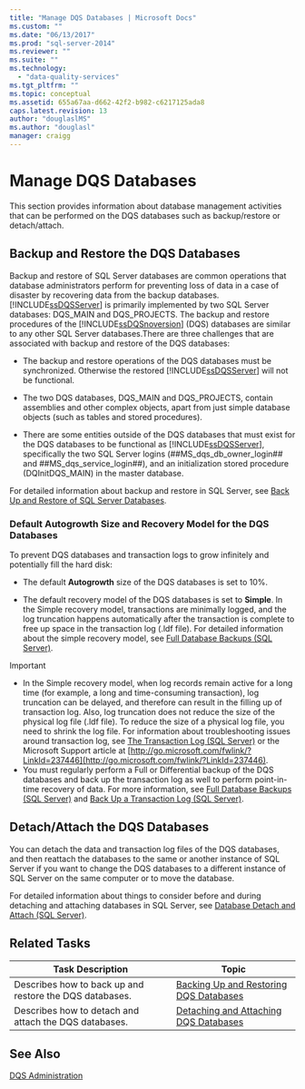 ```yaml
---
title: "Manage DQS Databases | Microsoft Docs"
ms.custom: ""
ms.date: "06/13/2017"
ms.prod: "sql-server-2014"
ms.reviewer: ""
ms.suite: ""
ms.technology: 
  - "data-quality-services"
ms.tgt_pltfrm: ""
ms.topic: conceptual
ms.assetid: 655a67aa-d662-42f2-b982-c6217125ada8
caps.latest.revision: 13
author: "douglaslMS"
ms.author: "douglasl"
manager: craigg
---
```

# Manage DQS Databases
  This section provides information about database management activities that can be performed on the DQS databases such as backup/restore or detach/attach.  
  
##  <a name="BackupRestore"></a> Backup and Restore the DQS Databases  
 Backup and restore of SQL Server databases are common operations that database administrators perform for preventing loss of data in a case of disaster by recovering data from the backup databases. [!INCLUDE[ssDQSServer](../includes/ssdqsserver-md.md)] is primarily implemented by two SQL Server databases: DQS_MAIN and DQS_PROJECTS. The backup and restore procedures of the [!INCLUDE[ssDQSnoversion](../includes/ssdqsnoversion-md.md)] (DQS) databases are similar to any other SQL Server databases.There are three challenges that are associated with backup and restore of the DQS databases:  
  
-   The backup and restore operations of the DQS databases must be synchronized. Otherwise the restored [!INCLUDE[ssDQSServer](../includes/ssdqsserver-md.md)] will not be functional.  
  
-   The two DQS databases, DQS_MAIN and DQS_PROJECTS, contain assemblies and other complex objects, apart from just simple database objects (such as tables and stored procedures).  
  
-   There are some entities outside of the DQS databases that must exist for the DQS databases to be functional as [!INCLUDE[ssDQSServer](../includes/ssdqsserver-md.md)], specifically the two SQL Server logins (##MS_dqs_db_owner_login## and ##MS_dqs_service_login##), and an initialization stored procedure (DQInitDQS_MAIN) in the master database.  
  
 For detailed information about backup and restore in SQL Server, see [Back Up and Restore of SQL Server Databases](../relational-databases/backup-restore/back-up-and-restore-of-sql-server-databases.md).  
  
### Default Autogrowth Size and Recovery Model for the DQS Databases  
 To prevent DQS databases and transaction logs to grow infinitely and potentially fill the hard disk:  
  
-   The default **Autogrowth** size of the DQS databases is set to 10%.  
  
-   The default recovery model of the DQS databases is set to **Simple**. In the Simple recovery model, transactions are minimally logged, and the log truncation happens automatically after the transaction is complete to free up space in the transaction log (.ldf file). For detailed information about the simple recovery model, see [Full Database Backups &#40;SQL Server&#41;](../relational-databases/backup-restore/full-database-backups-sql-server.md).  
  
> [!IMPORTANT]  
>  -   In the Simple recovery model, when log records remain active for a long time (for example, a long and time-consuming transaction), log truncation can be delayed, and therefore can result in the filling up of transaction log. Also, log truncation does not reduce the size of the physical log file (.ldf file). To reduce the size of a physical log file, you need to shrink the log file. For information about troubleshooting issues around transaction log, see [The Transaction Log &#40;SQL Server&#41;](../relational-databases/logs/the-transaction-log-sql-server.md) or the Microsoft Support article at [http://go.microsoft.com/fwlink/?LinkId=237446](http://go.microsoft.com/fwlink/?LinkId=237446).  
> -   You must regularly perform a Full or Differential backup of the DQS databases and back up the transaction log as well to perform point-in-time recovery of data. For more information, see [Full Database Backups &#40;SQL Server&#41;](../relational-databases/backup-restore/full-database-backups-sql-server.md) and [Back Up a Transaction Log &#40;SQL Server&#41;](../relational-databases/backup-restore/back-up-a-transaction-log-sql-server.md).  
  
##  <a name="DetachAttach"></a> Detach/Attach the DQS Databases  
 You can detach the data and transaction log files of the DQS databases, and then reattach the databases to the same or another instance of SQL Server if you want to change the DQS databases to a different instance of SQL Server on the same computer or to move the database.  
  
 For detailed information about things to consider before and during detaching and attaching databases in SQL Server, see [Database Detach and Attach &#40;SQL Server&#41;](../relational-databases/databases/database-detach-and-attach-sql-server.md).  
  
## Related Tasks  
  
|Task Description|Topic|  
|----------------------|-----------|  
|Describes how to back up and restore the DQS databases.|[Backing Up and Restoring DQS Databases](../../2014/data-quality-services/backing-up-and-restoring-dqs-databases.md)|  
|Describes how to detach and attach the DQS databases.|[Detaching and Attaching DQS Databases](../../2014/data-quality-services/detaching-and-attaching-dqs-databases.md)|  
  
## See Also  
 [DQS Administration](../../2014/data-quality-services/dqs-administration.md)  
  
  